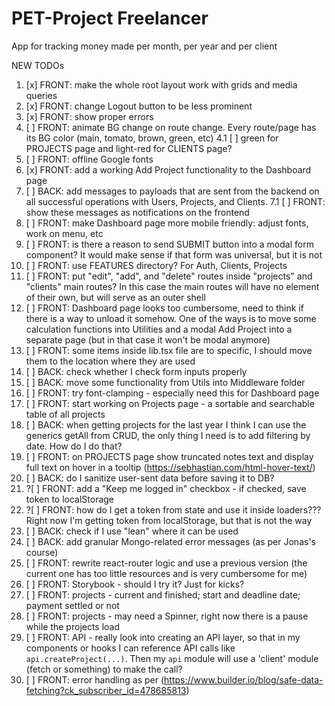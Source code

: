 # PET-Project Freelancer

App for tracking money made per month, per year and per client

NEW TODOs

1. [x] FRONT: make the whole root layout work with grids and media queries
2. [x] FRONT: change Logout button to be less prominent
3. [x] FRONT: show proper errors
4. [ ] FRONT: animate BG change on route change. Every route/page has its BG color (main, tomato, brown, green, etc)
       4.1 [ ] green for PROJECTS page and light-red for CLIENTS page?
5. [ ] FRONT: offline Google fonts
6. [x] FRONT: add a working Add Project functionality to the Dashboard page
7. [ ] BACK: add messages to payloads that are sent from the backend on all successful operations with Users, Projects, and Clients.
       7.1 [ ] FRONT: show these messages as notifications on the frontend
8. [ ] FRONT: make Dashboard page more mobile friendly: adjust fonts, work on menu, etc
9. [ ] FRONT: is there a reason to send SUBMIT button into a modal form component? It would make sense if that form was universal, but it is not
10. [ ] FRONT: use FEATURES directory? For Auth, Clients, Projects
11. [ ] FRONT: put "edit", "add", and "delete" routes inside "projects" and "clients" main routes? In this case the main routes will have no element of their own, but will serve as an outer shell
12. [ ] FRONT: Dashboard page looks too cumbersome, need to think if there is a way to unload it somehow. One of the ways is to move some calculation functions into Utilities and a modal Add Project into a separate page (but in that case it won't be modal anymore)
13. [ ] FRONT: some items inside lib.tsx file are to specific, I should move them to the location where they are used
14. [ ] BACK: check whether I check form inputs properly
15. [ ] BACK: move some functionality from Utils into Middleware folder
16. [ ] FRONT: try font-clamping - especially need this for Dashboard page
17. [ ] FRONT: start working on Projects page - a sortable and searchable table of all projects
18. [ ] BACK: when getting projects for the last year I think I can use the generics getAll from CRUD, the only thing I need is to add filtering by date. How do I do that?
19. [ ] FRONT: on PROJECTS page show truncated notes text and display full text on hover in a tooltip (https://sebhastian.com/html-hover-text/)
20. [ ] BACK: do I sanitize user-sent data before saving it to DB?
21. ?[ ] FRONT: add a "Keep me logged in" checkbox - if checked, save token to localStorage
22. ?[ ] FRONT: how do I get a token from state and use it inside loaders??? Right now I'm getting token from localStorage, but that is not the way
23. [ ] BACK: check if I use "lean" where it can be used
24. [ ] BACK: add granular Mongo-related error messages (as per Jonas's course)
25. [ ] FRONT: rewrite react-router logic and use a previous version (the current one has too little resources and is very cumbersome for me)
26. [ ] FRONT: Storybook - should I try it? Just for kicks?
27. [ ] FRONT: projects - current and finished; start and deadline date; payment settled or not
28. [ ] FRONT: projects - may need a Spinner, right now there is a pause while the projects load
29. [ ] FRONT: API - really look into creating an API layer, so that in my components or hooks I can reference API calls like `api.createProject(...)`. Then my `api` module will use a 'client' module (fetch or something) to make the call?
30. [ ] FRONT: error handling as per (https://www.builder.io/blog/safe-data-fetching?ck_subscriber_id=478685813)
